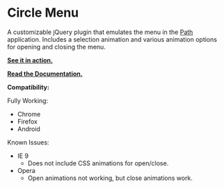 ﻿Circle Menu
===========

A customizable jQuery plugin that emulates the menu in the [Path][] application.  Includes a 
selection animation and various animation options for opening and closing the menu.

**[See it in action.][demo]**

**[Read the Documentation.][docs]**

**Compatibility:**

Fully Working:

* Chrome
* Firefox
* Android

Known Issues:

* IE 9 
  * Does not include CSS animations for open/close.
* Opera
  * Open animations not working, but close animations work.

[Path]: https://path.com/
[demo]: http://zikes.github.com/circle-menu/examples/
[docs]: http://zikes.github.com/circle-menu/